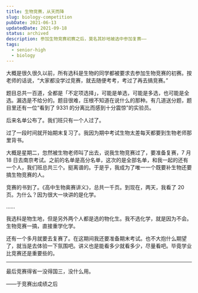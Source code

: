 ```yaml
---
title: 生物竞赛，从天而降
slug: biology-competition
pubDate: 2021-06-13
updatedDate: 2021-09-18
status: archived
description: 参加生物竞赛初赛之后，莫名其妙地被选中参加复赛——
tags:
  - senior-high
  - biology
---
```


大概是很久很久以前，所有选科是生物的同学都被要求去参加生物竞赛的初赛。按老师的话说，“大家都没学过竞赛，就去随便考考，考过了再去搞竞赛。”

题目总共一百道，全都是「不定项选择」，可能是单选，可能是多选，也可能是全选。漏选是不给分的。题目很难，压根不知道在说什么的那种。有几道送分题，题目里还有一位“看到了 9331 的分离比而感到十分震惊”的实验员。

后来名单公布了。我们班只有一个人过了。

过了一段时间就开始期末复习了。我因为期中考试生物太差每天都要到生物老师那里背书。

大概是星期二，忽然被生物老师叫了出去，说我生物竞赛过了，要准备复赛，7 月 18 日去南京考试。之前的名单是高分名单，这次的是全部名单，和我一起的还有一个人，我们班总共三个。挺离谱的。于是乎，我成为了唯一一个既要补生物还要搞生物竞赛的人。

竞赛的书到了。《高中生物奥赛讲义》，总共一千页。到现在，两天，我看了 20 页。为什么？因为很大一块讲的是化学。

……

我选科是物生地，但是另外两个人都是选的物化生。我不选化学，就是因为不会。生物竞赛一搞，直接重学化学。

还有一个多月就要去复赛了。在这期间我还要准备期末考试。也不大抱什么期望了，就当是去体验一下氛围吧。讲义也是能看多少就看多少，尽量看吧。毕竟学业比竞赛还是重要些的。

---

最后竞赛得省一没得国三，没什么用。

——于竞赛出成绩之后
